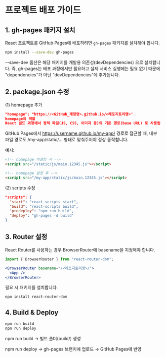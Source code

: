 # 프로젝트 배포 가이드

## 1. gh-pages 패키지 설치
React 프로젝트를 GitHub Pages에 배포하려면 `gh-pages` 패키지를 설치해야 합니다.

```bash
npm install --save-dev gh-pages
```
--save-dev 옵션은 해당 패키지를 개발용 의존성(devDependencies) 으로 설치합니다.
즉, gh-pages는 배포 과정에서만 필요하고 실제 서비스 실행에는 필요 없기 때문에
"dependencies"가 아닌 "devDependencies"에 추가됩니다.


## 2. package.json 수정
(1) homepage 추가
```json
"homepage": "https://<GitHub_계정명>.github.io/<레포지토리명>"
homepage의 역할
React 빌드 과정에서 정적 파일(JS, CSS, 이미지 등)의 기준 경로(base URL) 로 사용됩니다.
```
GitHub Pages에서 https://username.github.io/my-app/ 경로로 접근할 때,
내부 파일 경로도 /my-app/static/... 형태로 맞춰주어야 정상 동작합니다.

예시:

```html
<!-- homepage 미설정 시 -->
<script src="/static/js/main.12345.js"></script>

<!-- homepage 설정 후 -->
<script src="/my-app/static/js/main.12345.js"></script>
```
(2) scripts 수정
```json
"scripts": {
  "start": "react-scripts start",
  "build": "react-scripts build",
  "predeploy": "npm run build",
  "deploy": "gh-pages -d build"
}
```
## 3. Router 설정
React Router를 사용하는 경우 BrowserRouter에 basename을 지정해야 합니다.

```jsx
import { BrowserRouter } from "react-router-dom";

<BrowserRouter basename="/<레포지토리명>/">
  <App />
</BrowserRouter>
```
필요 시 패키지를 설치합니다.

```bash
npm install react-router-dom
```
## 4. Build & Deploy
```bash
npm run build
npm run deploy
```
npm run build → 빌드 폴더(build/) 생성

npm run deploy → gh-pages 브랜치에 업로드 → GitHub Pages에 반영
